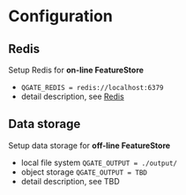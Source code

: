 # Configuration

## Redis
Setup Redis for **on-line FeatureStore**
  - `QGATE_REDIS = redis://localhost:6379`
  - detail description, see [Redis](./redis.md)

## Data storage
Setup data storage for **off-line FeatureStore**
  - local file system `QGATE_OUTPUT = ./output/`
  - object storage `QGATE_OUTPUT = TBD`
  - detail description, see TBD
